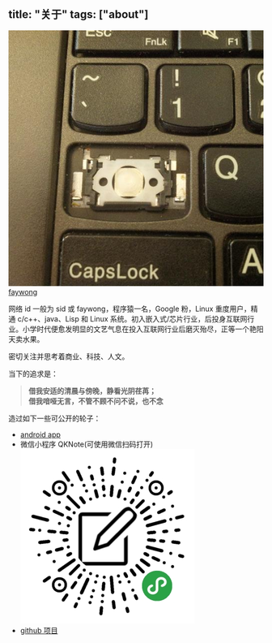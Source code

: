title: "关于"
tags: ["about"]
---

![avatar](/uploads/avatar.jpeg)
[faywong](https://twitter.com/wangfei584521)

网络 id 一般为 sid 或 faywong，程序猿一名，Google 粉，Linux 重度用户，精通 c/c++、java、Lisp 和 Linux 系统。初入嵌入式/芯片行业，后投身互联网行业。小学时代便愈发明显的文艺气息在投入互联网行业后磨灭殆尽，正等一个艳阳天卖水果。

密切关注并思考着商业、科技、人文。

当下的追求是：

>**借我安适的清晨与傍晚，静看光阴荏苒；**  
>**借我喑哑无言，不管不顾不问不说，也不念**

造过如下一些可公开的轮子：

* [android app](https://play.google.com/store/apps/developer?id=Faywong)
* 微信小程序 QKNote(可使用微信扫码打开)
  ![](/uploads/gh_7bd89fe82872_344.jpg)
* [github 项目](https://github.com/faywong?tab=repositories)
